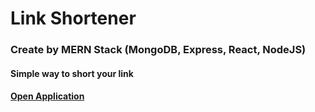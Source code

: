 # Link Shortener
### Create by MERN Stack (MongoDB, Express, React, NodeJS)
#### Simple way to short your link
#### [Open Application](https://lshortl.herokuapp.com/)


